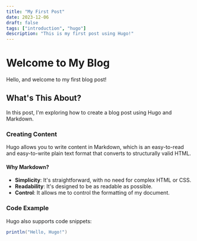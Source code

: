 ```yaml
---
title: "My First Post"
date: 2023-12-06
draft: false
tags: ["introduction", "hugo"]
description: "This is my first post using Hugo!"
---
```


# Welcome to My Blog

Hello, and welcome to my first blog post!

## What's This About?

In this post, I'm exploring how to create a blog post using Hugo and Markdown.

### Creating Content

Hugo allows you to write content in Markdown, which is an easy-to-read and easy-to-write plain text format that converts to structurally valid HTML.

#### Why Markdown?

- **Simplicity**: It's straightforward, with no need for complex HTML or CSS.
- **Readability**: It's designed to be as readable as possible.
- **Control**: It allows me to control the formatting of my document.

### Code Example

Hugo also supports code snippets:

```scala
println("Hello, Hugo!")
